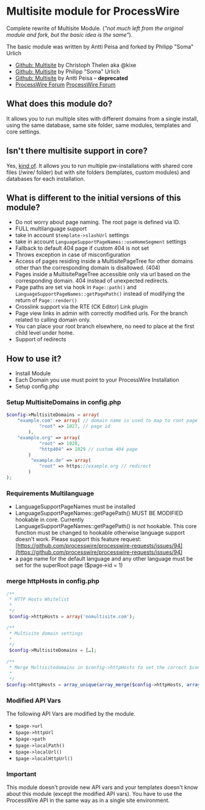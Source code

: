 # Multisite module for ProcessWire
Complete rewrite of Multisite Module.  (_"not much left from the original module and fork, but the basic idea is the same"_).

The basic module was written by Antti Peisa and forked by Philipp "Soma" Urlich

* [Github: Multisite](https://github.com/kixe/Multisite) by Christoph Thelen aka @kixe  
* [Github: Multisite](https://github.com/somatonic/Multisite) by Philipp "Soma" Urlich
* [Github: Multisite](https://github.com/apeisa/Multisite) by Antti Peisa – **deprecated**
* [ProcessWire Forum](https://processwire.com/talk/topic/1025-multisite/)
[ProcessWire Forum](https://processwire.com/talk/topic/1025-multisite/)

## What does this module do?
It allows you to run multiple sites with different domains from a single install, using the same database, same site folder, same modules, templates and core settings.

## Isn't there multisite support in core?
Yes, [kind of](https://processwire.com/api/modules/multi-site-support/). It allows you to run multiple pw-installations with shared core files (/wire/ folder) but with site folders (templates, custom modules) and databases for each installation.

## What is different to the initial versions of this module?
- Do not worry about page naming. The root page is defined via ID.
- FULL multilanguage support
- take in account `$template->slashUrl` settings
- take in account `LanguageSupportPageNames::useHomeSegment` settings
- Fallback to default 404 page if custom 404 is not set
- Throws exception in case of misconfiguration
- Access of pages residing inside a MultisitePageTree for other domains other than the corresponding domain is disallowed. (404)
- Pages inside a MultisitePageTree accessible only via url based on the corresponding domain. 404 instead of unexpected redirects.
- Page paths are set via hook in `Page::path()`  and `LanguageSupportPageNames::getPagePath()` instead of modifying the return of `Page::render()`
- Crosslink support via the RTE (CK Editor) Link plugin
- Page view links in admin with correctly modified urls. For the branch related to calling domain only.
- You can place your root branch elsewhere, no need to place at the first child level under home.
- Support of redirects
  
## How to use it?
+ Install Module
+ Each Domain you use must point to your ProcessWire Installation
+ Setup config.php

### Setup MultisiteDomains in config.php
```php
$config->MultisiteDomains = array(
    "example.com" => array( // domain name is used to map to root page
            "root" => 1027, // page id
        ),
    "example.org" => array(
            "root" => 1028,
            "http404" => 1029 // custom 404 page
        )
		 "example.de" => array(
            "root" => https://example.org // redirect
        )
);
```


### Requirements Multilanguage
+ LanguageSupportPageNames must be installed
+ LanguageSupportPageNames::getPagePath() MUST BE MODIFIED hookable in core. Currently LanguageSupportPageNames::getPagePath() is not hookable. This core function must be changed to  hookable otherwise language support doesn't work. Please support this feature request: [https://github.com/processwire/processwire-requests/issues/94](https://github.com/processwire/processwire-requests/issues/94)
+ a page name for the default language and any other language must be set for the superRoot page ($page->id = 1)

### merge httpHosts in config.php
```php
/**
 * HTTP Hosts Whitelist
 * 
 */
 $config->httpHosts = array('nomultisite.com');

/**
 * Multisite domain settings
 * 
 */
 $config->MultisiteDomains = […];
 
/**
 * Merge Multisitedomains in $config->httpHosts to set the correct $config->httpHost
 * 
 */
$config->httpHosts = array_unique(array_merge($config->httpHosts, array_keys($config->MultisiteDomains)));
```

### Modified API Vars
The following API Vars are modified by the module.  

+ `$page->url`
+ `$page->httpUrl`
+ `$page->path`
+ `$page->localPath()`
+ `$page->localUrl()`
+ `$page->localHttpUrl()`
   
### Important
This module doesn't provide new API vars and your templates doesn't know about this module (except the modified API vars). You have to use the ProcessWire API in the same way as in a single site environment.


